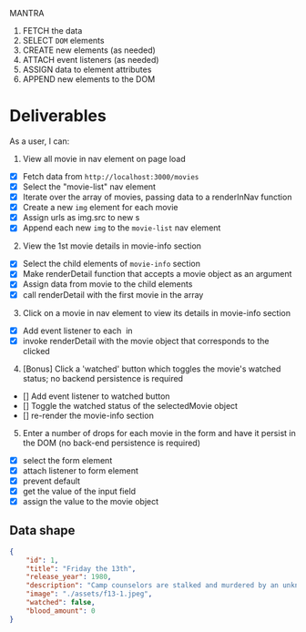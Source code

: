 MANTRA
1. FETCH the data
2. SELECT `DOM` elements
3. CREATE new elements (as needed)
4. ATTACH event listeners (as needed)
5. ASSIGN data to element attributes
6. APPEND new elements to the DOM

# Deliverables
As a user, I can:
1. View all movie in nav element on page load
- [x] Fetch data from `http://localhost:3000/movies`
- [x] Select the "movie-list" nav element
- [x] Iterate over the array of movies, passing data to a renderInNav function
- [x] Create a new `img` element for each movie
- [x] Assign urls as img.src to new <img>s
- [x] Append each new `img` to the `movie-list` nav element
2. View the 1st movie details in movie-info section
- [x] Select the child elements of  `movie-info` section
- [x] Make renderDetail function that accepts a movie object as an argument
- [x] Assign data from movie to the child elements
- [x] call renderDetail with the first movie in the array
3. Click on a movie in nav element to view its details in movie-info section
- [x] Add event listener to each <img> in <nav>
- [x] invoke renderDetail with the movie object that corresponds to the clicked <img>
4. [Bonus] Click a 'watched' button which toggles the movie's watched status; no backend persistence is required
- [] Add event listener to watched button
- [] Toggle the watched status of the selectedMovie object
- [] re-render the movie-info section
5. Enter a number of drops for each movie in the form and have it persist in the DOM (no back-end persistence is required)
- [x] select the form element
- [x] attach listener to form element
- [x] prevent default
- [x] get the value of the input field
- [x] assign the value to the movie object

## Data shape
```json
{
    "id": 1,
    "title": "Friday the 13th",
    "release_year": 1980,
    "description": "Camp counselors are stalked and murdered by an unknown assailant while trying to reopen a summer camp that was the site of a child's drowning.",
    "image": "./assets/f13-1.jpeg",
    "watched": false,
    "blood_amount": 0
}
```
